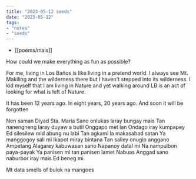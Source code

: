 ```yaml
---
title: "2023-05-12 seeds"
date: "2023-05-12"
tags:
- "notes"
- "seeds"
---
```


- [[poems/mais]]

How could we make everything as fun as possible?

For me, living in Los Baños is like living in a pretend world. I always see Mt. Makiling and the wilderness there but I haven't stepped into its wilderness. I kid myself that I am living in Nature and yet walking around LB is an act of looking for what is left of Nature.

It has been 12 years ago. In eight years, 20 years ago. And soon it will be forgotten

Nen saman
Diyad Sta. Maria
Sano onlukas laray bungay mais
Tan nanengneng laray duyaw a butil
Onggapo met lan
Ondago iray kumpapey
Ed silesilew mid abung nu labi
Tan agkami la makasabad satan
Ya manggogoy sali mi
Ikapot miray bintana
Tan saliey onugip anggano
Ampetang
Alagarey kabuwasan sano
Napanoy datal mi
Na nampulbon paya-payak
Ya panisen mi tan panisen lamet
Nabuas
Anggad sano naburbor iray mais
Ed beneg mi.

Mt data smells of bulok na mangoes